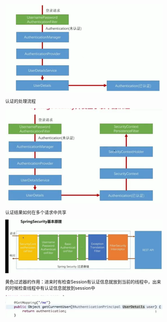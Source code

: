 ![image-20200607232439652](..\doc\SpringSecurityResource.assets\image-20200607232439652.png)

认证的处理流程



![image-20200607233443115](..\doc\SpringSecurityResource.assets\image-20200607233443115.png)

认证结果如何在多个请求中共享



![image-20200607233831154](..\doc\SpringSecurityResource.assets\image-20200607233831154.png)

黄色过滤器的作用：进来时有检查Session有认证信息就放到当前的线程中，出来的时候检查线程中有认证信息就放到session中



![image-20200607234313161](..\doc\SpringSecurityResource.assets\image-20200607234313161.png)